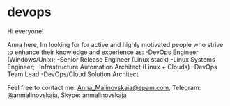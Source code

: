 # devops

Hi everyone!

Anna here, Im looking for for active and highly motivated people who strive to enhance their knowledge and experience as: -DevOps Engineer (Windows/Unix); -Senior Release Engineer (Linux stack) -Linux Systems Engineer; -Infrastructure Automation Architect (Linux + Clouds) -DevOps Team Lead -DevOps/Cloud Solution Architect

Feel free to contact me: Anna_Malinovskaia@epam.com, Telegram: @anmalinovskaia, Skype: anmalinovskaja
